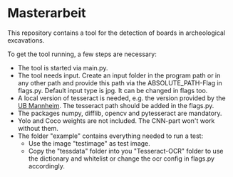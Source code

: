 # Masterarbeit

This repository contains a tool for the detection of boards in archeological excavations.

To get the tool running, a few steps are necessary:

- The tool is started via main.py.
- The tool needs input. Create an input folder in the program path or in any other path and provide this path via the ABSOLUTE_PATH-Flag in flags.py. Default input type is jpg. It can be changed in flags too.
- A local version of tesseract is needed, e.g. the version provided by the [UB Mannheim](https://github.com/UB-Mannheim/tesseract/wiki). The tesseract path should be added in the flags.py.
- The packages numpy, difflib, opencv and pytesseract are mandatory.
- Yolo and Coco weights are not included. The CNN-part won't work without them.
- The folder "example" contains everything needed to run a test:
  - Use the image "testimage" as test image.
  - Copy the "tessdata" folder into you "Tesseract-OCR" folder to use the dictionary and whitelist or change the ocr config in flags.py accordingly.
